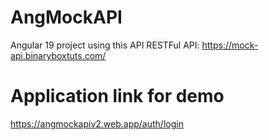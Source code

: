 # AngMockAPI

Angular 19 project using this API RESTFul API: https://mock-api.binaryboxtuts.com/

# Application link for demo
https://angmockapiv2.web.app/auth/login
